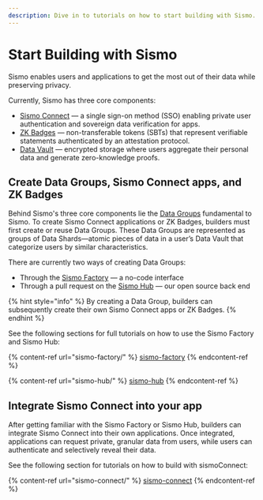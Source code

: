 ```yaml
---
description: Dive in to tutorials on how to start building with Sismo.
---
```


# Start Building with Sismo

Sismo enables users and applications to get the most out of their data while preserving privacy.

Currently, Sismo has three core components:

* [Sismo Connect](../readme/sismo-connect.md) — a single sign-on method (SSO) enabling private user authentication and sovereign data verification for apps.
* [ZK Badges](../what-is-sismo/sismo-badges.md) — non-transferable tokens (SBTs) that represent verifiable statements authenticated by an attestation protocol.
* [Data Vault](../what-is-sismo/data-vault.md) — encrypted storage where users aggregate their personal data and generate zero-knowledge proofs.

## Create Data Groups, Sismo Connect apps, and ZK Badges

Behind Sismo's three core components lie the [Data Groups](../technical-concepts/data-groups.md) fundamental to Sismo. To create Sismo Connect applications or ZK Badges, builders must first create or reuse Data Groups. These Data Groups are represented as groups of Data Shards—atomic pieces of data in a user’s Data Vault that categorize users by similar characteristics.

There are currently two ways of creating Data Groups:

* Through the [Sismo Factory](https://factory.sismo.io/) — a no-code interface
* Through a pull request on the [Sismo Hub](../technical-documentation/sismo-hub/) — our open source back end

{% hint style="info" %}
By creating a Data Group, builders can subsequently create their own Sismo Connect apps or ZK Badges.&#x20;
{% endhint %}

See the following sections for full tutorials on how to use the Sismo Factory and Sismo Hub:

{% content-ref url="sismo-factory/" %}
[sismo-factory](sismo-factory/)
{% endcontent-ref %}

{% content-ref url="sismo-hub/" %}
[sismo-hub](sismo-hub/)
{% endcontent-ref %}

## Integrate Sismo Connect into your app

After getting familiar with the Sismo Factory or Sismo Hub, builders can integrate Sismo Connect into their own applications. Once integrated, applications can request private, granular data from users, while users can authenticate and selectively reveal their data.

See the following section for tutorials on how to build with sismoConnect:

{% content-ref url="sismo-connect/" %}
[sismo-connect](sismo-connect/)
{% endcontent-ref %}

